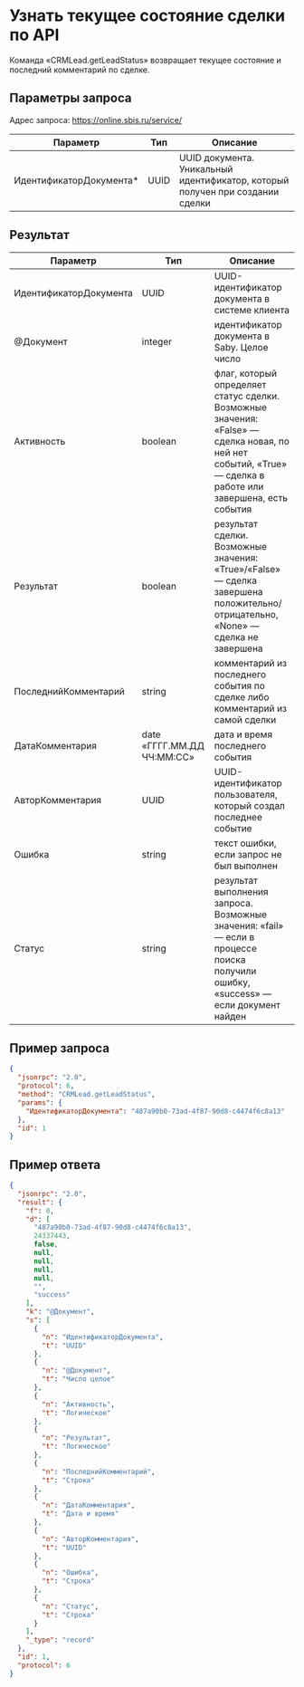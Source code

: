 # Узнать текущее состояние сделки по API

Команда «CRMLead.getLeadStatus» возвращает текущее состояние и последний комментарий по сделке.

## Параметры запроса

Адрес запроса: https://online.sbis.ru/service/

| Параметр | Тип | Описание |
|----------|-----|----------|
| ИдентификаторДокумента* | UUID | UUID документа. Уникальный идентификатор, который получен при создании сделки |

## Результат

| Параметр | Тип | Описание |
|----------|-----|----------|
| ИдентификаторДокумента | UUID | UUID-идентификатор документа в системе клиента |
| @Документ | integer | идентификатор документа в Saby. Целое число |
| Активность | boolean | флаг, который определяет статус сделки. Возможные значения: «False» — сделка новая, по ней нет событий, «True» — сделка в работе или завершена, есть события |
| Результат | boolean | результат сделки. Возможные значения: «True»/«False» — сделка завершена положительно/отрицательно, «None» — сделка не завершена |
| ПоследнийКомментарий | string | комментарий из последнего события по сделке либо комментарий из самой сделки |
| ДатаКомментария | date «ГГГГ.ММ.ДД ЧЧ:ММ:СС» | дата и время последнего события |
| АвторКомментария | UUID | UUID-идентификатор пользователя, который создал последнее событие |
| Ошибка | string | текст ошибки, если запрос не был выполнен |
| Статус | string | результат выполнения запроса. Возможные значения: «fail» — если в процессе поиска получили ошибку, «success» — если документ найден |

## Пример запроса

```json
{
  "jsonrpc": "2.0",
  "protocol": 6,
  "method": "CRMLead.getLeadStatus",
  "params": {
    "ИдентификаторДокумента": "487a90b0-73ad-4f87-90d8-c4474f6c8a13"
  },
  "id": 1
}
```

## Пример ответа

```json
{
  "jsonrpc": "2.0",
  "result": {
    "f": 0,
    "d": [
      "487a90b0-73ad-4f87-90d8-c4474f6c8a13",
      24337443,
      false,
      null,
      null,
      null,
      null,
      "",
      "success"
    ],
    "k": "@Документ",
    "s": [
      {
        "n": "ИдентификаторДокумента",
        "t": "UUID"
      },
      {
        "n": "@Документ",
        "t": "Число целое"
      },
      {
        "n": "Активность",
        "t": "Логическое"
      },
      {
        "n": "Результат",
        "t": "Логическое"
      },
      {
        "n": "ПоследнийКомментарий",
        "t": "Строка"
      },
      {
        "n": "ДатаКомментария",
        "t": "Дата и время"
      },
      {
        "n": "АвторКомментария",
        "t": "UUID"
      },
      {
        "n": "Ошибка",
        "t": "Строка"
      },
      {
        "n": "Статус",
        "t": "Строка"
      }
    ],
    "_type": "record"
  },
  "id": 1,
  "protocol": 6
}